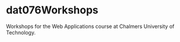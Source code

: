 dat076Workshops
===============

Workshops for the Web Applications course at Chalmers University of Technology.
